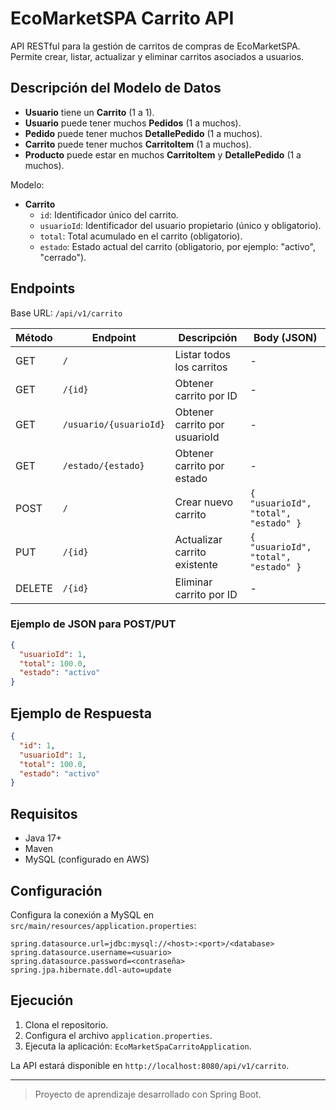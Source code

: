 # EcoMarketSPA Carrito API

API RESTful para la gestión de carritos de compras de EcoMarketSPA. Permite crear, listar, actualizar y eliminar carritos asociados a usuarios.

## Descripción del Modelo de Datos

- **Usuario** tiene un **Carrito** (1 a 1).
- **Usuario** puede tener muchos **Pedidos** (1 a muchos).
- **Pedido** puede tener muchos **DetallePedido** (1 a muchos).
- **Carrito** puede tener muchos **CarritoItem** (1 a muchos).
- **Producto** puede estar en muchos **CarritoItem** y **DetallePedido** (1 a muchos).

Modelo:

- **Carrito**
  - `id`: Identificador único del carrito.
  - `usuarioId`: Identificador del usuario propietario (único y obligatorio).
  - `total`: Total acumulado en el carrito (obligatorio).
  - `estado`: Estado actual del carrito (obligatorio, por ejemplo: "activo", "cerrado").

## Endpoints

Base URL: `/api/v1/carrito`

| Método | Endpoint      | Descripción                    | Body (JSON)                        |
|--------|---------------|--------------------------------|------------------------------------|
| GET    | `/`           | Listar todos los carritos      | -                                  |
| GET    | `/{id}`       | Obtener carrito por ID         | -                                  |
| GET    | `/usuario/{usuarioId}` | Obtener carrito por usuarioId | -                             |
| GET    | `/estado/{estado}`     | Obtener carrito por estado    | -                             |
| POST   | `/`           | Crear nuevo carrito            | `{ "usuarioId", "total", "estado" }` |
| PUT    | `/{id}`       | Actualizar carrito existente   | `{ "usuarioId", "total", "estado" }` |
| DELETE | `/{id}`       | Eliminar carrito por ID        | -                                  |

### Ejemplo de JSON para POST/PUT

```json
{
  "usuarioId": 1,
  "total": 100.0,
  "estado": "activo"
}
```

## Ejemplo de Respuesta

```json
{
  "id": 1,
  "usuarioId": 1,
  "total": 100.0,
  "estado": "activo"
}
```

## Requisitos

- Java 17+
- Maven
- MySQL (configurado en AWS)

## Configuración

Configura la conexión a MySQL en `src/main/resources/application.properties`:

```
spring.datasource.url=jdbc:mysql://<host>:<port>/<database>
spring.datasource.username=<usuario>
spring.datasource.password=<contraseña>
spring.jpa.hibernate.ddl-auto=update
```

## Ejecución

1. Clona el repositorio.
2. Configura el archivo `application.properties`.
3. Ejecuta la aplicación: `EcoMarketSpaCarritoApplication`.

La API estará disponible en `http://localhost:8080/api/v1/carrito`.

---

> Proyecto de aprendizaje desarrollado con Spring Boot.